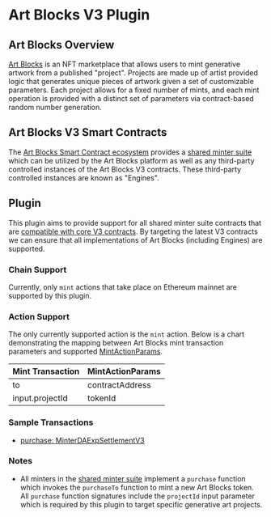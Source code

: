 # Art Blocks V3 Plugin

## Art Blocks Overview
[Art Blocks](https://www.artblocks.io) is an NFT marketplace that allows users to mint generative artwork from a published "project". Projects are made up of artist provided logic that generates unique pieces of artwork given a set of customizable parameters. Each project allows for a fixed number of mints, and each mint operation is provided with a distinct set of parameters via contract-based random number generation.

## Art Blocks V3 Smart Contracts
The [Art Blocks Smart Contract ecosystem](https://github.com/ArtBlocks/artblocks-contracts/blob/main/packages/contracts/README.md) provides a [shared minter suite](https://github.com/ArtBlocks/artblocks-contracts/blob/main/packages/contracts/MINTER_SUITE.md) which can be utilized by the Art Blocks platform as well as any third-party controlled instances of the Art Blocks V3 contracts. These third-party controlled instances are known as "Engines".

## Plugin
This plugin aims to provide support for all shared minter suite contracts that are [compatible with core V3 contracts]( 0xfdE58c821D1c226b4a45c22904de20b114EDe7E7). By targeting the latest V3 contracts we can ensure that all implementations of Art Blocks (including Engines) are supported.

### Chain Support
Currently, only `mint` actions that take place on Ethereum mainnet are supported by this plugin.

### Action Support
The only currently supported action is the `mint` action. Below is a chart demonstrating the mapping between Art Blocks mint transaction parameters and supported [MintActionParams](https://github.com/rabbitholegg/questdk/blob/main/src/actions/types.ts#L44).

| Mint Transaction | MintActionParams |
| ---------------- | ---------------- |
| to               | contractAddress  |
| input.projectId  | tokenId          |

### Sample Transactions
- [purchase: MinterDAExpSettlementV3](https://etherscan.io/tx/0x99cb792e3f9f82768df82a8b89061ff32121f9d22a3f13fd527fbab604a5c500)

### Notes
- All minters in the [shared minter suite](https://github.com/ArtBlocks/artblocks-contracts/blob/main/packages/contracts/MINTER_SUITE.md) implement a `purchase` function which invokes the `purchaseTo` function to mint a new Art Blocks token. All `purchase` function signatures include the `projectId` input parameter which is required by this plugin to target specific generative art projects.